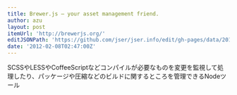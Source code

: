 ```yaml
---
title: Brewer.js — your asset management friend.
author: azu
layout: post
itemUrl: 'http://brewerjs.org/'
editJSONPath: 'https://github.com/jser/jser.info/edit/gh-pages/data/2012/02/index.json'
date: '2012-02-08T02:47:00Z'
---
```

SCSSやLESSやCoffeeScriptなどコンパイルが必要なものを変更を監視して処理したり、パッケージや圧縮などのビルドに関するところを管理できるNodeツール
